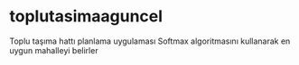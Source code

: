 # toplutasimaaguncel
Toplu taşıma hattı planlama uygulaması  Softmax algoritmasını kullanarak en uygun mahalleyi belirler
